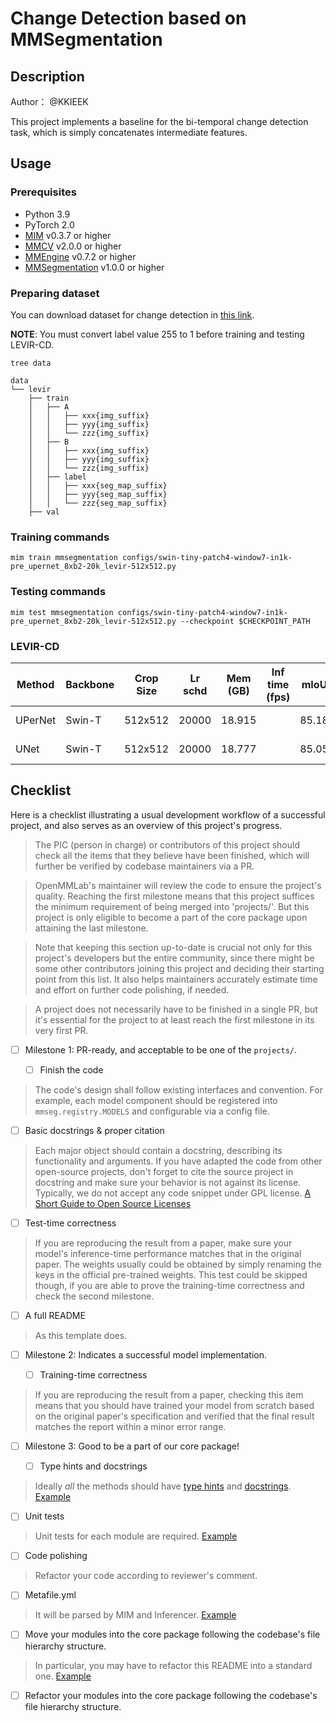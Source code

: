 # Change Detection based on MMSegmentation

## Description

Author： @KKIEEK

This project implements a baseline for the bi-temporal change detection task, which is simply concatenates intermediate features.

## Usage

### Prerequisites

- Python 3.9
- PyTorch 2.0
- [MIM](https://github.com/open-mmlab/mim) v0.3.7 or higher
- [MMCV](https://github.com/open-mmlab/mmcv) v2.0.0 or higher
- [MMEngine](https://github.com/open-mmlab/mmengine) v0.7.2 or higher
- [MMSegmentation](https://github.com/open-mmlab/mmsegmentation) v1.0.0 or higher

### Preparing dataset

You can download dataset for change detection in [this link](https://justchenhao.github.io/LEVIR).

**NOTE**: You must convert label value 255 to 1 before training and testing LEVIR-CD.

```shell
tree data

data
└── levir
    ├── train
    │   ├── A
    │   │   ├── xxx{img_suffix}
    │   │   ├── yyy{img_suffix}
    │   │   └── zzz{img_suffix}
    │   ├── B
    │   │   ├── xxx{img_suffix}
    │   │   ├── yyy{img_suffix}
    │   │   └── zzz{img_suffix}
    │   ├── label
    │   │   ├── xxx{seg_map_suffix}
    │   │   ├── yyy{seg_map_suffix}
    │   │   └── zzz{seg_map_suffix}
    ├── val
```

### Training commands

```shell
mim train mmsegmentation configs/swin-tiny-patch4-window7-in1k-pre_upernet_8xb2-20k_levir-512x512.py
```

### Testing commands

```shell
mim test mmsegmentation configs/swin-tiny-patch4-window7-in1k-pre_upernet_8xb2-20k_levir-512x512.py --checkpoint $CHECKPOINT_PATH
```

### LEVIR-CD

| Method  | Backbone | Crop Size | Lr schd | Mem (GB) | Inf time (fps) | mIoU  | mIoU (flip) | config                                                                                | download                 |
| ------- | -------- | --------- | ------- | -------- | -------------- | ----- | ----------- | ------------------------------------------------------------------------------------- | ------------------------ |
| UPerNet | Swin-T   | 512x512   | 20000   | 18.915   |                | 85.18 | 85.33       | [config](configs/swin-tiny-patch4-window7-in1k-pre_upernet_8xb2-20k_levir-512x512.py) | [model](<>) \| [log](<>) |
| UNet    | Swin-T   | 512x512   | 20000   | 18.777   |                | 85.05 | 85.55       | [config](configs/swin-tiny-patch4-window7-in1k-pre_unet_8xb2-20k_levir-512x512.py)    | [model](<>) \| [log](<>) |

## Checklist

Here is a checklist illustrating a usual development workflow of a successful project, and also serves as an overview of this project's progress.

> The PIC (person in charge) or contributors of this project should check all the items that they believe have been finished, which will further be verified by codebase maintainers via a PR.

> OpenMMLab's maintainer will review the code to ensure the project's quality. Reaching the first milestone means that this project suffices the minimum requirement of being merged into 'projects/'. But this project is only eligible to become a part of the core package upon attaining the last milestone.

> Note that keeping this section up-to-date is crucial not only for this project's developers but the entire community, since there might be some other contributors joining this project and deciding their starting point from this list. It also helps maintainers accurately estimate time and effort on further code polishing, if needed.

> A project does not necessarily have to be finished in a single PR, but it's essential for the project to at least reach the first milestone in its very first PR.

- [ ] Milestone 1: PR-ready, and acceptable to be one of the `projects/`.

  - [ ] Finish the code

> The code's design shall follow existing interfaces and convention. For example, each model component should be registered into `mmseg.registry.MODELS` and configurable via a config file.

- [ ] Basic docstrings & proper citation

> Each major object should contain a docstring, describing its functionality and arguments. If you have adapted the code from other open-source projects, don't forget to cite the source project in docstring and make sure your behavior is not against its license. Typically, we do not accept any code snippet under GPL license. [A Short Guide to Open Source Licenses](https://medium.com/nationwide-technology/a-short-guide-to-open-source-licenses-cf5b1c329edd)

- [ ] Test-time correctness

> If you are reproducing the result from a paper, make sure your model's inference-time performance matches that in the original paper. The weights usually could be obtained by simply renaming the keys in the official pre-trained weights. This test could be skipped though, if you are able to prove the training-time correctness and check the second milestone.

- [ ] A full README

> As this template does.

- [ ] Milestone 2: Indicates a successful model implementation.

  - [ ] Training-time correctness

> If you are reproducing the result from a paper, checking this item means that you should have trained your model from scratch based on the original paper's specification and verified that the final result matches the report within a minor error range.

- [ ] Milestone 3: Good to be a part of our core package!

  - [ ] Type hints and docstrings

> Ideally *all* the methods should have [type hints](https://www.pythontutorial.net/python-basics/python-type-hints/) and [docstrings](https://google.github.io/styleguide/pyguide.html#381-docstrings). [Example](https://github.com/open-mmlab/mmsegmentation/blob/main/mmseg/utils/io.py#L9)

- [ ] Unit tests

> Unit tests for each module are required. [Example](https://github.com/open-mmlab/mmsegmentation/blob/main/tests/test_utils/test_io.py#L14)

- [ ] Code polishing

> Refactor your code according to reviewer's comment.

- [ ] Metafile.yml

> It will be parsed by MIM and Inferencer. [Example](https://github.com/open-mmlab/mmsegmentation/blob/main/configs/fcn/fcn.yml)

- [ ] Move your modules into the core package following the codebase's file hierarchy structure.

> In particular, you may have to refactor this README into a standard one. [Example](https://github.com/open-mmlab/mmsegmentation/blob/main/configs/fcn/README.md)

- [ ] Refactor your modules into the core package following the codebase's file hierarchy structure.
